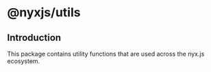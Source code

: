 # @nyxjs/utils

## Introduction

This package contains utility functions that are used across the nyx.js ecosystem.
